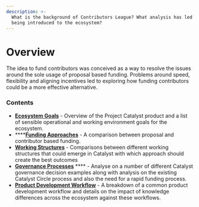 ```yaml
---
description: >-
  What is the background of Contributors League? What analysis has led to it
  being introduced to the ecosystem?
---
```


# Overview

The idea to fund contributors was conceived as a way to resolve the issues around the sole usage of proposal based funding. Problems around speed, flexibility and aligning incentives led to exploring how funding contributors could be a more effective alternative.



### Contents

* [**Ecosystem Goals**](catalyst-product.md) - Overview of the Project Catalyst product and a list of sensible operational and working environment goals for the ecosystem.
* ****[**Funding Approaches**](funding-approaches.md) - A comparison between proposal and contributor based funding.
* [**Working Structures**](working-structures/) - Comparisons between different working structures that could emerge in Catalyst with which approach should create the best outcomes
* [**Governance Processes**](governance-processes.md) **** - Analyse on a number of different Catalyst governance decision examples along with analysis on the existing Catalyst Circle process and also the need for a rapid funding process.
* [**Product Development Workflow**](working-structures/product-development-workflow.md) - A breakdown of a common product development workflow and details on the impact of knowledge differences across the ecosystem against these workflows.
